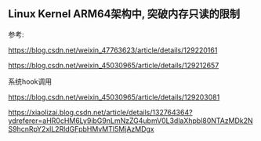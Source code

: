 ## Linux Kernel ARM64架构中, 突破内存只读的限制

参考:

https://blog.csdn.net/weixin_47763623/article/details/129220161







https://blog.csdn.net/weixin_45030965/article/details/129212657





系统hook调用



https://blog.csdn.net/weixin_45030965/article/details/129203081



https://xiaolizai.blog.csdn.net/article/details/132764364?ydreferer=aHR0cHM6Ly9ibG9nLmNzZG4ubmV0L3dlaXhpbl80NTAzMDk2NS9hcnRpY2xlL2RldGFpbHMvMTI5MjAzMDgx